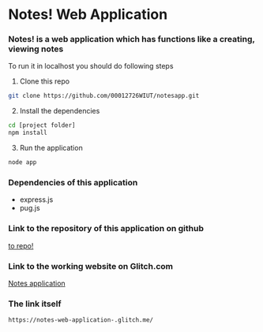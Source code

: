 # Notes! Web Application

### Notes! is a web application which has functions like a creating, viewing notes

To run it in localhost you should do following steps

1.  Clone this repo
```bash
git clone https://github.com/00012726WIUT/notesapp.git  
```

2. Install the dependencies 
```bash
cd [project folder]
npm install
```

3. Run the application
```bash
node app
```


### Dependencies of this application
 - express.js
 - pug.js


### Link to the repository of this application on github
[to repo!](https://github.com/00012726WIUT/notesapp.git )

### Link to the working website on Glitch.com
[Notes application](https://notes-web-application-.glitch.me/)

### The link itself 
```bash
https://notes-web-application-.glitch.me/
```
